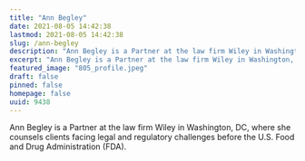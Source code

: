 ```yaml
---
title: "Ann Begley"
date: 2021-08-05 14:42:38
lastmod: 2021-08-05 14:42:38
slug: /ann-begley
description: "Ann Begley is a Partner at the law firm Wiley in Washington, DC, where she counsels clients facing legal and regulatory challenges before the U.S. Food and Drug Administration (FDA)."
excerpt: "Ann Begley is a Partner at the law firm Wiley in Washington, DC, where she counsels clients facing legal and regulatory challenges before the U.S. Food and Drug Administration (FDA)."
featured_image: "805_profile.jpeg"
draft: false
pinned: false
homepage: false
uuid: 9438
---
```

<p>Ann Begley is a Partner at the law firm Wiley in Washington, DC, where she counsels clients facing legal and regulatory challenges before the U.S. Food and Drug Administration (FDA).</p>

